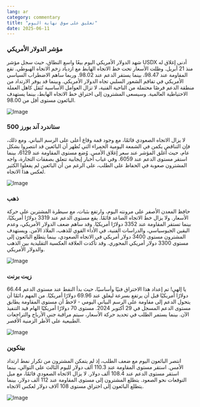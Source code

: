 ```yaml
---
lang: ar
category: commentary
title: "تعليق على سوق نهاية اليوم"
date: 2025-06-11
---
```


### مؤشر الدولار الأمريكي

شهد الدولار الأمريكي اليوم بيعًا واسع النطاق، حيث سجل مؤشر USDX أدنى إغلاق له منذ 21 أبريل. وظلت الأسعار تحت خط الاتجاه الهابط مع ازدياد زخم الاتجاه الهبوطي. تقع المقاومة عند 98.47، بينما يستقر الدعم عند 98.02. وربما ساهم الاضطراب السياسي الأمريكي في تفاقم الشعور السلبي تجاه الدولار الأمريكي. وبينما قد يوفر الارتداد من منطقة الدعم فرصًا محتملة من الناحية الفنية، لا تزال العوامل الأساسية تُثقل كاهل العملة الاحتياطية العالمية. وسيسعى المشترون إلى اختراق خط الاتجاه الهابط، بينما يستهدف البائعون مستوى أقل من 98.00.

![Image](https://markleighedu.github.io/img/Jun-2025/11-Jun-2025/usdindex.jpg)

### ستاندرد آند بورز 500

لا يزال الاتجاه الصعودي قائمًا، مع وجود قمة وقاع أعلى على الرسم البياني. ومع ذلك، فإن التناقض يكمن في الشمعة اليومية الحمراء التي تُظهر أن البائعين قد انتصروا بشكل عام، حيث أغلق المؤشر عند سعر إغلاق الأمس. وُضع مستوى المقاومة عند 6129، بينما استقر مستوى الدعم عند 6059. وفي غياب أخبار إيجابية تتعلق بصفقات التجارة، واجه المشترون صعوبة في الحفاظ على الطلب، على الرغم من أن البائعين لم يفعلوا الكثير لعكس هذا الاتجاه.

![Image](https://markleighedu.github.io/img/Jun-2025/11-Jun-2025/sp500.jpg)

### ذهب

حافظ المعدن الأصفر على مرونته اليوم، وارتفع بثبات، مع سيطرة المشترين على حركة الأسعار. ولا يزال خط الاتجاه الصاعد قائمًا. يقع مستوى الدعم عند 3319 دولارًا أمريكيًا، بينما تستقر المقاومة عند 3352 دولارًا أمريكيًا. وقد ساهم ضعف الدولار الأمريكي، وعدم اليقين الجيوسياسي، والدراسات الفنية، في الأداء القوي للذهب، الملاذ الآمن. ويستهدف المشترون مستوى 3400 دولار أمريكي في الاتجاه الصعودي، بينما يتطلع البائعون إلى مستوى 3300 دولار أمريكي المحوري. وقد تأكدت العلاقة العكسية التقليدية بين الذهب والدولار الأمريكي.

![Image](https://markleighedu.github.io/img/Jun-2025/11-Jun-2025/gold.jpg)

### زيت برنت

يا إلهي! تم إعداد هذا الاختراق فنيًا وأساسيًا، حيث بدأ النفط عند مستوى الدعم 66.44 دولارًا أمريكيًا قبل أن يرتفع بسرعة ليغلق عند 69.96 دولارًا أمريكيًا. من المهم دائمًا أن يتحول الدعم إلى مقاومة على الرسم البياني اليومي - لاحظ أن مستوى المقاومة يطابق مستوى الدعم المسجل في 29 أكتوبر 2024. مستوى 70 دولارًا أمريكيًا الهام قيد التنفيذ الآن. بينما يستمر الطلب في تحديد حركة الأسعار، سيتم مراقبة جني الأرباح والتراجعات الطبيعية على الأطر الزمنية الأقصر.

![Image](https://markleighedu.github.io/img/Jun-2025/11-Jun-2025/brentoil.jpg)

### بيتكوين

انتصر البائعون اليوم مع ضعف الطلب، إذ لم يتمكن المشترون من تكرار نمط ارتداد الأمس. استقر مستوى المقاومة عند 110.3 ألف دولار لليوم الثالث على التوالي، بينما استقر مستوى الدعم عند 108.4 ألف دولار. لا يزال الاتجاه الصعودي قائمًا، مع ميل التوقعات نحو الصعود. يتطلع المشترون إلى مستوى المقاومة عند 112 ألف دولار، بينما يتطلع البائعون إلى اختراق مستوى 108 آلاف دولار لعكس الاتجاه.

![Image](https://markleighedu.github.io/img/Jun-2025/11-Jun-2025/bitcoin.jpg)

